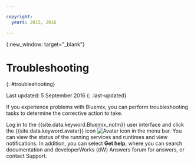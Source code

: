 ```yaml
---

copyright:
  years: 2015, 2016

---
```



{:new_window: target="_blank"}



# Troubleshooting
{: #troubleshooting}

Last updated: 5 September 2016
{: .last-updated}

If you experience problems with Bluemix, you can perform troubleshooting tasks to determine the corrective action to take.

Log in to the {{site.data.keyword.Bluemix_notm}} user interface and click the {{site.data.keyword.avatar}} icon ![Avatar icon](images/account_support.svg) in the menu bar. You can view the status of the running services and runtimes and view notifications. In addition, you can select **Get help**, where you can search documentation and developerWorks (dW) Answers forum for answers, or contact Support.
